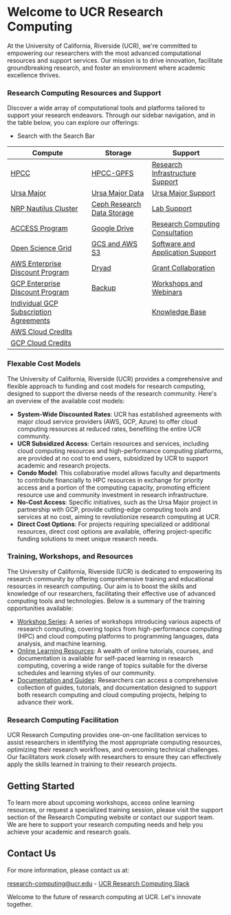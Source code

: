 
# Welcome to UCR Research Computing

At the University of California, Riverside (UCR), we're committed to empowering our researchers with the most advanced computational resources and support services. Our mission is to drive innovation, facilitate groundbreaking research, and foster an environment where academic excellence thrives.

### Research Computing Resources and Support

Discover a wide array of computational tools and platforms tailored to support your research endeavors. Through our sidebar navigation, and in the table below, you can explore our offerings: 
- Search with the Search Bar

| Compute                                          | Storage                                  | Support                                                 |
|--------------------------------------------------|------------------------------------------|---------------------------------------------------------|
| [HPCC](hpcc.ucr.edu)                             | [HPCC-GPFS](./pages/hpcc_gpfs.md)        | [Research Infrastructure Support](./pages/research_infrastructure_support.md) |
| [Ursa Major](./pages/ursa_major.md)              | [Ursa Major Data](./pages/ursa_major_data.md) | [Ursa Major Support](./pages/ursa_major.md)             |
| [NRP Nautilus Cluster](./pages/Nautilus.md)      | [Ceph Research Data Storage](./pages/ceph_secure_research_storage.md) | [Lab Support](./pages/lab-support.md) |
| [ACCESS Program](./pages/nsf_access.md)          | [Google Drive](./pages/Google_Drive.md)  | [Research Computing Consultation](./pages/research_facilitation.md) |
| [Open Science Grid](./pages/open_science_grid.md)| [GCS and AWS S3](./pages/gcs_aws_s3.md)  | [Software and Application Support](./pages/software_and_application_support.md) |
| [AWS Enterprise Discount Program](./pages/gcp_aws_edp.md) | [Dryad](https://datadryad.org/stash)     | [Grant Collaboration](./pages/grant_colab.md) |
| [GCP Enterprise Discount Program](./pages/gcp_aws_edp.md) | [Backup](./pages/backup.md)              | [Workshops and Webinars](./pages/workshops_and_webinars.md) |
| [Individual GCP Subscription Agreements](./pages/gcp_subscription_agreements.md) |  | [Knowledge Base](./Knowledge_Base/README.md)  |
| [AWS Cloud Credits](./pages/GCP_and_AWS_Cloud_Credits.md) |  |  |
| [GCP Cloud Credits](./pages/GCP_and_AWS_Cloud_Credits.md) |  |  |



### Flexable Cost Models

The University of California, Riverside (UCR) provides a comprehensive and flexible approach to funding and cost models for research computing, designed to support the diverse needs of the research community. Here's an overview of the available cost models:

- **System-Wide Discounted Rates**: UCR has established agreements with major cloud service providers (AWS, GCP, Azure) to offer cloud computing resources at reduced rates, benefiting the entire UCR community.
- **UCR Subsidized Access**: Certain resources and services, including cloud computing resources and high-performance computing platforms, are provided at no cost to end users, subsidized by UCR to support academic and research projects.
- **Condo Model**: This collaborative model allows faculty and departments to contribute financially to HPC resources in exchange for priority access and a portion of the computing capacity, promoting efficient resource use and community investment in research infrastructure.
- **No-Cost Access**: Specific initiatives, such as the Ursa Major project in partnership with GCP, provide cutting-edge computing tools and services at no cost, aiming to revolutionize research computing at UCR.
- **Direct Cost Options**: For projects requiring specialized or additional resources, direct cost options are available, offering project-specific funding solutions to meet unique research needs.

### Training, Workshops, and Resources

The University of California, Riverside (UCR) is dedicated to empowering its research community by offering comprehensive training and educational resources in research computing. Our aim is to boost the skills and knowledge of our researchers, facilitating their effective use of advanced computing tools and technologies. Below is a summary of the training opportunities available:

- [Workshop Series](./pages/workshops_and_webinars.md): A series of workshops introducing various aspects of research computing, covering topics from high-performance computing (HPC) and cloud computing platforms to programming languages, data analysis, and machine learning.
- [Online Learning Resources](./pages/online_courses.md): A wealth of online tutorials, courses, and documentation is available for self-paced learning in research computing, covering a wide range of topics suitable for the diverse schedules and learning styles of our community.
- [Documentation and Guides](./pages/documentation_and_guides.md): Researchers can access a comprehensive collection of guides, tutorials, and documentation designed to support both research computing and cloud computing projects, helping to advance their work.

### Research Computing Facilitation

UCR Research Computing provides one-on-one facilitation services to assist researchers in identifying the most appropriate computing resources, optimizing their research workflows, and overcoming technical challenges. Our facilitators work closely with researchers to ensure they can effectively apply the skills learned in training to their research projects.

## Getting Started

To learn more about upcoming workshops, access online learning resources, or request a specialized training session, please visit the support section of the Research Computing website or contact our support team. We are here to support your research computing needs and help you achieve your academic and research goals.

## Contact Us

For more information, please contact us at:

[research-computing@ucr.edu](./pages/mailto:research-computing@ucr.edu) - [UCR Research Computing Slack](./pages/https://ucr-research-compute.slack.com/)

Welcome to the future of research computing at UCR. Let's innovate together.


